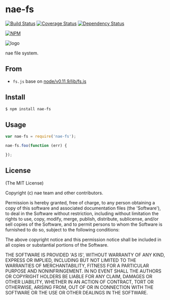nae-fs
=======

[![Build Status](https://secure.travis-ci.org/fengmk2/nae-fs.png)](http://travis-ci.org/fengmk2/nae-fs) [![Coverage Status](https://coveralls.io/repos/fengmk2/nae-fs/badge.png)](https://coveralls.io/r/fengmk2/nae-fs) [![Dependency Status](https://gemnasium.com/fengmk2/nae-fs.png)](https://gemnasium.com/fengmk2/nae-fs)

[![NPM](https://nodei.co/npm/nae-fs.png?downloads=true&stars=true)](https://nodei.co/npm/nae-fs/)

![logo](https://raw.github.com/fengmk2/nae-fs/master/logo.png)

nae file system.

## From

* `fs.js` base on [node/v0.11.9/lib/fs.js](https://raw.github.com/joyent/node/v0.11.9/lib/fs.js)

## Install

```bash
$ npm install nae-fs
```

## Usage

```js
var nae-fs = require('nae-fs');

nae-fs.foo(function (err) {

});
```

## License

(The MIT License)

Copyright (c) nae team and other contributors.

Permission is hereby granted, free of charge, to any person obtaining
a copy of this software and associated documentation files (the
'Software'), to deal in the Software without restriction, including
without limitation the rights to use, copy, modify, merge, publish,
distribute, sublicense, and/or sell copies of the Software, and to
permit persons to whom the Software is furnished to do so, subject to
the following conditions:

The above copyright notice and this permission notice shall be
included in all copies or substantial portions of the Software.

THE SOFTWARE IS PROVIDED 'AS IS', WITHOUT WARRANTY OF ANY KIND,
EXPRESS OR IMPLIED, INCLUDING BUT NOT LIMITED TO THE WARRANTIES OF
MERCHANTABILITY, FITNESS FOR A PARTICULAR PURPOSE AND NONINFRINGEMENT.
IN NO EVENT SHALL THE AUTHORS OR COPYRIGHT HOLDERS BE LIABLE FOR ANY
CLAIM, DAMAGES OR OTHER LIABILITY, WHETHER IN AN ACTION OF CONTRACT,
TORT OR OTHERWISE, ARISING FROM, OUT OF OR IN CONNECTION WITH THE
SOFTWARE OR THE USE OR OTHER DEALINGS IN THE SOFTWARE.
